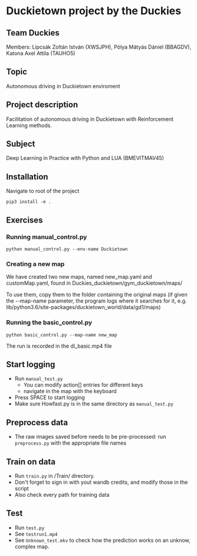 # Duckietown project by the Duckies
## Team Duckies  
Members: Lipcsák Zoltán István (XWSJPH), Pólya Mátyás Dániel (BBAGDV), Katona Axel Attila (TAUHO5)
## Topic
Autonomous driving in Duckietown enviroment  
## Project description 
Facilitation of autonomous driving in Duckietown with Reinforcement Learning methods.
## Subject
Deep Learning in Practice with Python and LUA (BMEVITMAV45)  

## Installation
Navigate to root of the project

`pip3 install -e .`
## Exercises
### Running manual_control.py
`python manual_control.py --env-name Duckietown`
### Creating a new map
We have created two new maps, named new_map.yaml and customMap.yaml, found in Duckies_duckietown/gym_duckietown/maps/

To use them, copy them to the folder containing the original maps (if given the --map-name parameter, the program logs where it searches for it, e.g. lib/python3.6/site-packages/duckietown_world/data/gd1/maps)

### Running the basic_control.py
`python basic_control.py --map-name new_map`

The run is recorded in the dl_basic.mp4 file

## Start logging
* Run
`manual_test.py`
    * You can modify action[] entries for different keys
    * navigate in the map with the keyboard
* Press SPACE to start logging 
* Make sure Howfast.py is in the same directory as 
`manual_test.py`

## Preprocess data
* The raw images saved before needs to be pre-processed: run 
`preprocess.py`
with the appropriate file names


## Train on data 
* Run 
`train.py` 
in /Train/ directory. 
* Don't forget to sign in with yout wandb credits, and modify those in the script
* Also check every path for training data
## Test
* Run
`test.py` 
* See 
`testrun1.mp4` 
* See
`Unknown_test.mkv` to check how the prediction works on an unknow, complex map. 
